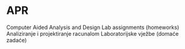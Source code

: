 # APR
Computer Aided Analysis and Design
Lab assignments (homeworks)<br/>
Analiziranje i projektiranje racunalom
Laboratorijske vježbe (domaće zadaće)<br/>

